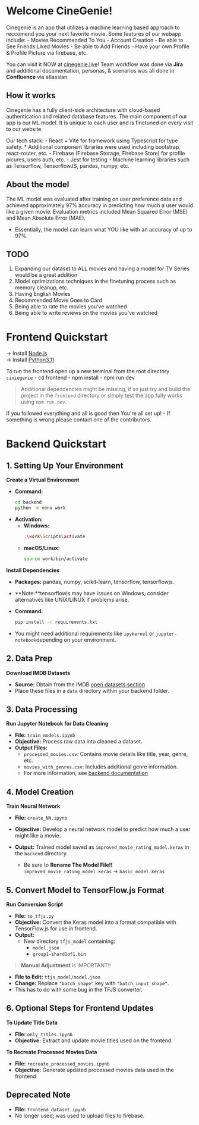 # Welcome CineGenie!

Cinegenie is an app that utilizes a machine learning based approach to reccomend you your next favorite movie. Some features of our webapp include:
    - Movies Recommended To You​
    - Account Creation​
    - Be able to See Friends Liked Movies​
    - Be able to Add Friends​
    - Have your own Profile & Profile Picture via firebase, etc.

You can visit it NOW at [cinegenie.live]('cineegenie.live')! Team workflow was done via **Jira** and additional documentation, personas, & scenarios was all done in **Confluence** via atlassian.

## How it works

Cinegenie has a fully client-side architecture with cloud-based authentication and related database features.​ The main component of our app is our ML model. It is unique to each user and is finetuned on every visit to our website.

Our tech stack:
    - React + Vite for framework using Typescript for type safety.
        * Additional component libraries were used including bootstrap, react-router, etc.
    - Firebase (Firebase Storage, Firebase Store)​ for profile picures, users auth, etc.
    - Jest for testing
    - Machine learning libraries such as Tensorflow, TensorflowJS, pandas, numpy, etc.

## About the model

The ML model was evaluated after training on user preference data and achieved approximately 97% accuracy in predicting how much a user would like a given movie. Evaluation metrics included Mean Squared Error (MSE) and Mean Absolute Error (MAE).​
- Essentially, the model can learn what YOU like with an accuracy of up to 97%.

## TODO

1. Expanding our dataset to ALL movies and having a model for TV Series would be a great addition​
2. Model optimizations techniques in the finetuning process such as memory cleanup, etc.​
3. Having English Movies​
4. Recommended Movie Goes to Card​
5. Being able to rate the movies you’ve watched​
6. Being able to write reviews on the movies you’ve watched​

# Frontend Quickstart

-> Install [Node.js](https://nodejs.org/en/download) <br />
-> Install [Python3.11](https://www.python.org/downloads/release/python-3114/) <br />

To run the frontend open up a new terminal from the root directory `ciniegenie`
    - cd frontend
    - npm install
    - npm run dev

> Additional dependencies might be missing, if so just try and build the project in the `frontend` directory or simply test the app fully works using `npm run dev`.


If you followed everything and all is good then You're all set up!
    - If something is wrong please contact one of the contributors.

# Backend Quickstart

## 1. Setting Up Your Environment

**Create a Virtual Environment**

- **Command:**
  ```bash
  cd backend
  python -m venv work
  ```
- **Activation:**
  - **Windows:**
    ```bash
    .\work\Scripts\activate
    ```
  - **macOS/Linux:**
    ```bash
    source work/bin/activate
    ```

**Install Dependencies**

- **Packages:** pandas, numpy, scikit-learn, tensorflow, tensorflowjs.
- **Note:**tensorflowjs may have issues on Windows; consider alternatives like UNIX/LINUX if problems arise.
- **Command:**
  ```bash
  pip install -r requirements.txt
  ```

- You might need additional requirements like `ipykernel` or `jupyter-notebook`depending on your environment.

## 2. Data Prep

**Download IMDB Datasets**

- **Source:** Obtain from the IMDB [open datasets section]('https://developer.imdb.com/non-commercial-datasets/').
- Place these files in a `data` directory within your backend folder.

## 3. Data Processing

**Run Jupyter Notebook for Data Cleaning**

- **File:** `train_models.ipynb`
- **Objective:** Process raw data into cleaned a dataset.
- **Output Files:**
  - `processed_movies.csv`: Contains movie details like title, year, genre, etc.
  - `movies_with_genres.csv`: Includes additional genre information.
  - For more information, see [backend documentation](./backend/README.md)

## 4. Model Creation

**Train Neural Network**

- **File:** `create_NN.ipynb`
- **Objective:** Develop a neural network model to predict how much a user might like a movie.
- **Output:** Trained model saved as `improved_movie_rating_model.keras` in the `backend` directory.
  
    - Be sure to **Rename The Model File!!** `improved_movie_rating_model.keras` -> `basic_model.keras`

## 5. Convert Model to TensorFlow.js Format

**Run Conversion Script**

- **File:** `to_tfjs.py`
- **Objective:** Convert the Keras model into a format compatible with TensorFlow.js for use in frontend.
- **Output:**
  - New directory `tfjs_model` containing:
    - `model.json`
    - `group1-shard1of1.bin`

> **Manual Adjustment** is IMPORTANT!!

- **File to Edit:** `tfjs_model/model.json`
- **Change:** Replace `"batch_shape"` key with `"batch_input_shape"`.
- This has to do with some bug in the TFJS converter. 

## 6. Optional Steps for Frontend Updates

**To Update Title Data**

- **File:** `only_titles.ipynb`
- **Objective:** Extract and update movie titles used on the frontend.

**To Recreate Processed Movies Data**

- **File:** `recreate_processed_movies.ipynb`
- **Objective:** Generate updated processed movies data used in the frontend

## Deprecated Note

- **File:** `frontend_dataset.ipynb`
- No longer used; was used to upload files to firebase.
